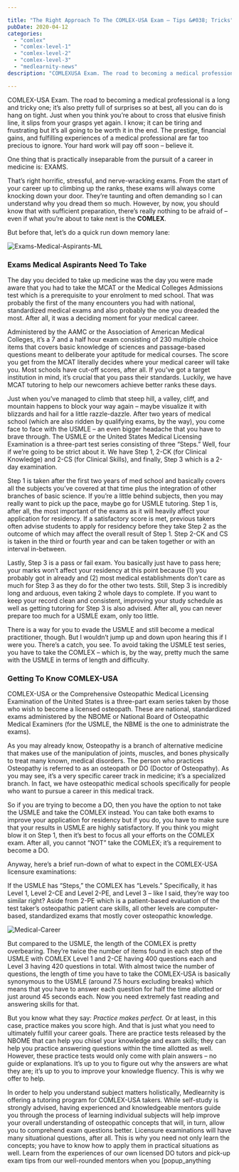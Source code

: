 ```yaml
---

title: "The Right Approach To The COMLEX-USA Exam – Tips &#038; Tricks"
pubDate: 2020-04-12
categories: 
  - "comlex"
  - "comlex-level-1"
  - "comlex-level-2"
  - "comlex-level-3"
  - "medlearnity-news"
description: "COMLEXUSA Exam. The road to becoming a medical professional is a long and tricky one; it’s also pretty full of surprises so at best, all you can do is hang"

---
```



COMLEX-USA Exam. The road to becoming a medical professional is a long and tricky one; it’s also pretty full of surprises so at best, all you can do is hang on tight. Just when you think you’re about to cross that elusive finish line, it slips from your grasps yet again. I know; it can be tiring and frustrating but it’s all going to be worth it in the end. The prestige, financial gains, and fulfilling experiences of a medical professional are far too precious to ignore. Your hard work will pay off soon – believe it.

One thing that is practically inseparable from the pursuit of a career in medicine is: EXAMS.

That’s right horrific, stressful, and nerve-wracking exams. From the start of your career up to climbing up the ranks, these exams will always come knocking down your door. They’re taunting and often demanding so I can understand why you dread them so much. However, by now, you should know that with sufficient preparation, there’s really nothing to be afraid of – even if what you’re about to take next is the **COMLEX**.

But before that, let’s do a quick run down memory lane:

![](https://www.medlearnity.com//images/wp/2021/06/Exams-Medical-Aspirants-ML.jpg "Exams-Medical-Aspirants-ML")

### **Exams Medical Aspirants Need To Take**

The day you decided to take up medicine was the day you were made aware that you had to take the MCAT or the Medical Colleges Admissions test which is a prerequisite to your enrolment to med school. That was probably the first of the many encounters you had with national, standardized medical exams and also probably the one you dreaded the most. After all, it was a deciding moment for your medical career.

Administered by the AAMC or the Association of American Medical Colleges, it’s a 7 and a half hour exam consisting of 230 multiple choice items that covers basic knowledge of sciences and passage-based questions meant to deliberate your aptitude for medical courses. The score you get from the MCAT literally decides where your medical career will take you. Most schools have cut-off scores, after all. If you’ve got a target institution in mind, it’s crucial that you pass their standards. Luckily, we have MCAT tutoring to help our newcomers achieve better ranks these days.

Just when you’ve managed to climb that steep hill, a valley, cliff, and mountain happens to block your way again – maybe visualize it with blizzards and hail for a little razzle-dazzle. After two years of medical school (which are also ridden by qualifying exams, by the way), you come face to face with the USMLE – an even bigger headache that you have to brave through. The USMLE or the United States Medical Licensing Examination is a three-part test series consisting of three “Steps.” Well, four if we’re going to be strict about it. We have Step 1, 2-CK (for Clinical Knowledge) and 2-CS (for Clinical Skills), and finally, Step 3 which is a 2-day examination.

Step 1 is taken after the first two years of med school and basically covers all the subjects you’ve covered at that time plus the integration of other branches of basic science. If you’re a little behind subjects, then you may really want to pick up the pace, maybe go for USMLE tutoring. Step 1 is, after all, the most important of the exams as it will heavily affect your application for residency. If a satisfactory score is met, previous takers often advise students to apply for residency before they take Step 2 as the outcome of which may affect the overall result of Step 1. Step 2-CK and CS is taken in the third or fourth year and can be taken together or with an interval in-between.

Lastly, Step 3 is a pass or fail exam. You basically just have to pass here; your marks won’t affect your residency at this point because (1) you probably got in already and (2) most medical establishments don’t care as much for Step 3 as they do for the other two tests. Still, Step 3 is incredibly long and arduous, even taking 2 whole days to complete. If you want to keep your record clean and consistent, improving your study schedule as well as getting tutoring for Step 3 is also advised. After all, you can never prepare too much for a USMLE exam, only too little.

There is a way for you to evade the USMLE and still become a medical practitioner, though. But I wouldn’t jump up and down upon hearing this if I were you. There’s a catch, you see. To avoid taking the USMLE test series, you have to take the COMLEX – which is, by the way, pretty much the same with the USMLE in terms of length and difficulty.

### **Getting To Know COMLEX-USA**

COMLEX-USA or the Comprehensive Osteopathic Medical Licensing Examination of the United States is a three-part exam series taken by those who wish to become a licensed osteopath. These are national, standardized exams administered by the NBOME or National Board of Osteopathic Medical Examiners (for the USMLE, the NBME is the one to administrate the exams). 

As you may already know, Osteopathy is a branch of alternative medicine that makes use of the manipulation of joints, muscles, and bones physically to treat many known, medical disorders. The person who practices Osteopathy is referred to as an osteopath or DO (Doctor of Osteopathy). As you may see, it’s a very specific career track in medicine; it’s a specialized branch. In fact, we have osteopathic medical schools specifically for people who want to pursue a career in this medical track.

So if you are trying to become a DO, then you have the option to not take the USMLE and take the COMLEX instead. You can take both exams to improve your application for residency but if you do, you have to make sure that your results in USMLE are highly satisfactory. If you think you might blow it on Step 1, then it’s best to focus all your efforts on the COMLEX exam. After all, you cannot “NOT” take the COMLEX; it’s a requirement to become a DO.

Anyway, here’s a brief run-down of what to expect in the COMLEX-USA licensure examinations:

If the USMLE has “Steps,” the COMLEX has “Levels.” Specifically, it has Level 1, Level 2-CE and Level 2-PE, and Level 3 – like I said, they’re way too similar right? Aside from 2-PE which is a patient-based evaluation of the test taker’s osteopathic patient care skills, all other levels are computer-based, standardized exams that mostly cover osteopathic knowledge.

![](//www.medlearnity.com//images/wp/2020/05/Medical-Career-1-1024x683.jpg "Medical-Career")

But compared to the USMLE, the length of the COMLEX is pretty overbearing. They’re twice the number of items found in each step of the USMLE with COMLEX Level 1 and 2-CE having 400 questions each and Level 3 having 420 questions in total. With almost twice the number of questions, the length of time you have to take the COMLEX-USA is basically synonymous to the USMLE (around 7.5 hours excluding breaks) which means that you have to answer each question for half the time allotted or just around 45 seconds each. Now you need extremely fast reading and answering skills for that.

But you know what they say: _Practice makes perfect._ Or at least, in this case, practice makes you score high. And that is just what you need to ultimately fulfill your career goals. There are practice tests released by the NBOME that can help you chisel your knowledge and exam skills; they can help you practice answering questions within the time allotted as well. However, these practice tests would only come with plain answers – no guide or explanations. It’s up to you to figure out why the answers are what they are; it’s up to you to improve your knowledge fluency. This is why we offer to help.

In order to help you understand subject matters holistically, Medlearnity is offering a tutoring program for COMLEX-USA takers. While self-study is strongly advised, having experienced and knowledgeable mentors guide you through the process of learning individual subjects will help improve your overall understanding of osteopathic concepts that will, in turn, allow you to comprehend exam questions better. Licensure examinations will have many situational questions, after all. This is why you need not only learn the concepts; you have to know how to apply them in practical situations as well. Learn from the experiences of our own licensed DO tutors and pick-up exam tips from our well-rounded mentors when you \[popup\_anything
